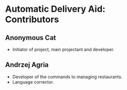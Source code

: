 Automatic Delivery Aid: Contributors
====================================

## Anonymous Cat
* Initiator of project, main projectant and developer.

## Andrzej Agria
* Developer of the commands to managing restaurants.
* Language corrector.

